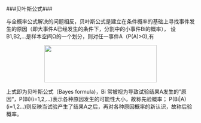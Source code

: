 ###贝叶斯公式###

与全概率公式解决的问题相反，贝叶斯公式是建立在条件概率的基础上寻找事件发生的原因（即大事件A已经发生的条件下，分割中的小事件Bi的概率），
设B1,B2,...是样本空间Ω的一个划分，则对任一事件A（P(A)>0),有
 
<div align="center">
  <img src="https://images2015.cnblogs.com/blog/953214/201606/953214-20160630121812593-365388673.png" width="300" height="100">
</div>

上式即为贝叶斯公式（Bayes formula)，Bi 常被视为导致试验结果A发生的”原因“，P(Bi)(i=1,2,...)表示各种原因发生的可能性大小，故称先验概率；
P(Bi|A)(i=1,2...)则反映当试验产生了结果A之后，再对各种原因概率的新认识，故称后验概率。
